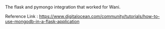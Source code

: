 The flask and pymongo integration that worked for Wani.


Reference Link : https://www.digitalocean.com/community/tutorials/how-to-use-mongodb-in-a-flask-application
